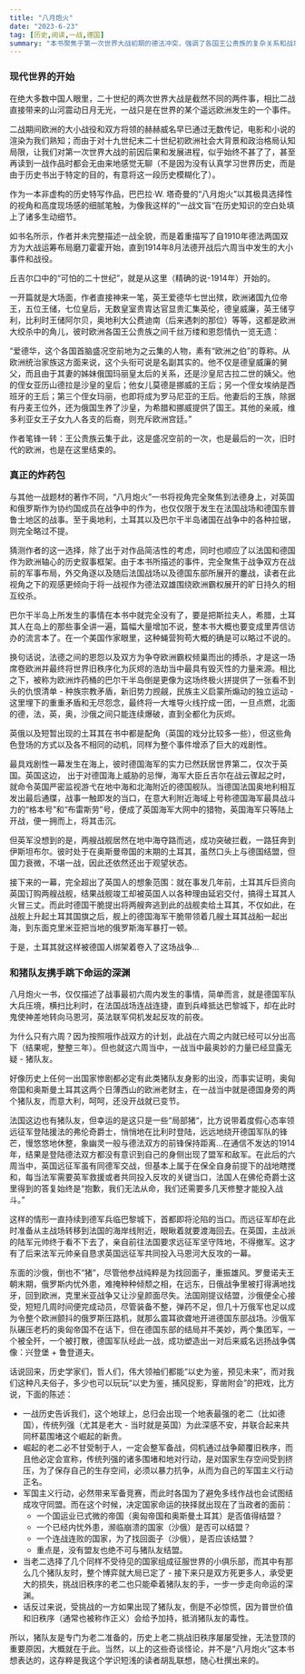 ```yaml
---
title: "八月炮火"
date: "2023-6-23"
tag: [历史,阅读,一战,德国]
summary: "本书聚焦于第一次世界大战初期的德法冲突，强调了各国王公贵族的复杂关系和战事中的戏剧性转折，揭示了历史上“猪队友”的影响，以及如何导致战争的爆发和旧秩序的崩溃。"
---
```




### 现代世界的开始

在绝大多数中国人眼里，二十世纪的两次世界大战是截然不同的两件事，相比二战直接带来的山河震动日月无光，一战只是在世界的某个遥远欧洲发生的一个事件。

二战期间欧洲的大小战役和双方将领的赫赫威名早已通过无数传记，电影和小说的渲染为我们熟知；而由于对十九世纪末二十世纪初欧洲社会大背景和政治格局认知局限，让我们对第一次世界大战的前因后果和发展进程，似乎始终不甚了了，甚至再读到一战作品时都会无由来地感觉无聊（不是因为没有认真学习世界历史，而是由于历史书出于特定的目的，有意将这一段历史模糊化了）。

作为一本非虚构的历史特写作品，巴巴拉·W. 塔奇曼的“八月炮火”以其极具选择性的视角和高度现场感的细腻笔触，为像我这样的“一战文盲“在历史知识的空白处填上了诸多生动细节。

如书名所示，作者并未完整描述一战全貌，而是着重描写了自1910年德法两国双方为大战运筹布局磨刀霍霍开始，直到1914年8月法德开战后六周当中发生的大小事件和战役。

丘吉尔口中的“可怕的二十世纪”，就是从这里（精确的说-1914年）开始的。

一开篇就是大场面，作者直接神来一笔，英王爱德华七世出殡，欧洲诸国九位帝王，五位王储，七位皇后，无数皇室贵胄达官显贵汇集英伦，德皇威廉，英王储亨利，比利时王储阿尔贝，奥地利大公费迪南（后来遇刺的那位）等等，这都是欧洲大绞杀中的角儿，彼时欧洲各国王公贵族之间千丝万缕和恩怨情仇一览无遗：

“爱德华，这个各国首脑盛况空前地为之云集的人物，素有“欧洲之伯”的尊称。从欧洲统治家族这方面来说，这个头衔可说是名副其实的。他不仅是德皇威廉的舅父，而且由于其妻的姊妹俄国玛丽皇太后的关系，还是沙皇尼古拉二世的姨父。他的侄女亚历山德拉是沙皇的皇后；他女儿莫德是挪威的王后；另一个侄女埃纳是西班牙的王后；第三个侄女玛丽，也即将成为罗马尼亚的王后。他妻后的王族，除据有丹麦王位外，还为俄国生养了沙皇，为希腊和挪威提供了国王。其他的亲戚，维多利亚女王子女九人各支的后裔，则充斥欧洲宫廷。”

作者笔锋一转：王公贵族云集于此，这是盛况空前的一次，也是最后的一次，旧时代的欧洲，也是在这里结束的。

### 真正的炸药包

与其他一战题材的著作不同，“八月炮火”一书将视角完全聚焦到法德身上，对英国和俄罗斯作为协约国成员在战争中的作为，也仅仅限于发生在法国战场和德国东普鲁士地区的战事。至于奥地利，土耳其以及巴尔干半岛诸国在战争中的各种拉锯，则完全略过不提。

猜测作者的这一选择，除了出于对作品简洁性的考虑，同时也顺应了以法国和德国作为欧洲轴心的历史叙事框架。由于本书所描述的事件，完全聚焦于战争双方在战前的军事布局，外交角逐以及随后法国战场以及德国东部所展开的鏖战，读者在此视角之下的观感更倾向于将一战视作为德法双雄围绕欧洲霸权展开的旷日持久的相互绞杀。

巴尔干半岛上所发生的事情在本书中就完全没有了，要是把斯拉夫人，希腊，土耳其人在岛上的那些事全讲一遍，篇幅大量增加不说，整本书大概也要变成里弄信访办的流言本了。在一个美国作家眼里，这种蝇营狗苟大概的确是可以略过不说的。

换句话说，法德之间的恩怨以及双方为争夺欧洲霸权倾巢而出的搏杀，才是这一场席卷欧洲并最终将世界旧秩序化为灰烬的浩劫当中最具有毁灭性的力量来源。相比之下，被称为欧洲炸药桶的巴尔干半岛倒是更像为这场终极火拼提供了一张看不到头的仇恨清单 - 种族宗教矛盾，新旧势力觊觎，民族主义启蒙所煽动的独立运动 - 这里埋下的重重矛盾和无尽怨念，最终将一大堆导火线拧成一团，一旦点燃，北面的德，法，英，奥，沙俄之间只能连续爆破，直到全都化为灰烬。

英俄以及短暂出现的土耳其在书中都是配角（英国的戏分比较多一些），但这些角色登场的方式以及各不相同的动机，同样为整个事件增添了巨大的戏剧性。

最具戏剧性一幕发生在海上，彼时德国海军的实力已然跃居世界第二，仅次于英国。英国这边， 出于对德国海上威胁的忌惮，海军大臣丘吉尔在战云骤起之时，就命令英国严密监视游弋在地中海和北海附近的德国舰队。当德国法国奥地利相互发出最后通牒，战事一触即发的当口，在意大利附近海域上号称德国海军最具战斗力的“格本号”和“布雷斯劳”号，便成了英国海军大网中的猎物，英国海军只等陆上开战，便一拥而上，将其击沉。

但英军没想到的是，两艘战舰居然在地中海夺路而逃，成功突破拦截，一路狂奔到伊斯坦布尔。彼时处于在奥斯曼帝国的末期的土耳其，虽然口头上与德国结盟，但国力衰微，不堪一战，因此还依然还出于观望状态。

接下来的一幕，完全超出了英国人的想象范围：就在事发几年前，土耳其斥巨资向英国订购两艘战舰，结果战舰竣工却被英国人以各种理由延宕交付，搞得土耳其人火冒三丈。而此时德国干脆提出将两艘奔逃到此的战舰卖给土耳其，不仅如此，在战舰上升起土耳其国旗之后，舰上的德国海军干脆带领着几艘土耳其战船一起出海，到东面克里米亚把当地的俄罗斯海军暴打一顿。

于是，土耳其就这样被德国人绑架着卷入了这场战争…

### 和猪队友携手跳下命运的深渊

八月炮火一书，仅仅描述了战事最初六周内发生的事情，简单而言，就是德国军队大兵压境，横扫比利时，在法国战场连战连捷，直到兵峰抵达巴黎城下，却在此时鬼使神差地转向马恩河，英法联军伺机发起反攻的前夜。

为什么只有六周？因为按照哦作战双方的计划，此战在六周之内就已经可以分出高下（结果呢，整整三年）。但也就这六周当中，一战当中最奥妙的力量已经显露无疑 - 猪队友。

好像历史上任何一出国家惨剧都必定有此类猪队友身影的出没，而事实证明，奥匈帝国和奥斯曼土耳其这两个日薄西山的欧洲老财主，在一战当中就是德国身旁的两个猪队友，而意大利，呵呵，还没开战就已变节。

法国这边也有猪队友，但幸运的是这只是一些“局部猪“，比方说带着度假心态率领远征军登陆援法的弗伦奇爵士，悄悄地在比利时登陆，远远地绕开德国军队的锋芒，慢悠悠地休整，象幽灵一般与德法双方的前锋保持距离…在通信不发达的1914年，结果是登陆德法双方都没有意识到自己的身侧出现了盟军和敌军。在此后的六周当中，英国远征军虽有同德军交战，但基本上属于在保全自身前提下的战地瞎搅和，每当法军需要英军救援或者共同投入反攻的关键当口，法国人在佛伦奇爵士这里得到的答复始终是“抱歉，我们无法从命，我们还需要多几天修整才能投入战斗。”

这样的情形一直持续到德军兵临巴黎城下，首都即将沦陷的当口。而远征军却在此时准备从主战场转移到法国的海岸线附近，眼瞅着就要渡海回去。在英国，主战派的陆军元帅终于看不下去了，亲自前往法国要求远征军坚守阵地，不得撤军。这才有了后来法军元帅亲自恳求英国远征军共同投入马恩河大反攻的一幕。

东面的沙俄，倒也不“猪”，尽管他参战纯粹是为找回面子，重振雄风。罗曼诺夫王朝末期，俄罗斯内忧外患，难掩种种倾颓之相，在远东，日俄战争里被打得满地找牙，回到欧洲，克里米亚战争又让沙皇颜面尽失。法国刚提议结盟，沙俄便全心接受，短短几周时间便完成动员，尽管装备不整，弹药不足，但几十万俄军也足以成为令整个欧洲颤抖的俄罗斯压路机，就那么震耳欲聋地开进德国东部战场。沙俄军队碾压老朽的奥匈帝国不在话下，但在德国东部的结局并不美妙，两个集团军，一个被全歼，一个被打散，德国军队经此一战，成功塑造出一对后来威名远扬战争偶像：兴登堡 + 鲁登道夫。

话说回来，历史学家们，哲人们，伟大领袖们都能“以史为鉴，预见未来”，而对我们这种凡夫俗子，多少也可以玩玩“以史为鉴，捕风捉影，穿凿附会”的把戏，比方说，下面的陈述：

- 一战历史告诉我们，这个地球上，总归会出现一个地表最强的老二（比如德国），传统列强（尤其是老大 - 当时就是英国）为此深感不安，并联合起来共同杯葛围堵这个崛起的新贵。
- 崛起的老二必不甘受制于人，一定会整军备战，伺机通过战争颠覆旧秩序，而且他必定会宣称，传统列强的诸多围堵和地对行动，是对国家生存空间受到挤压，为了保存自己的生存空间，必须以暴力抗争，从而为自己的军国主义行动正名。
- 军国主义行动，必然带来军备竞赛，而此时各国为了避免多线作战也会试图结成攻守同盟。而在这个时候，决定国家命运的抉择就出现在了当政者的面前：
  - 一个国运业已式微的帝国（奥匈帝国和奥斯曼土耳其）是否值得结盟？
  - 一个已经内忧外患，濒临崩溃的国家（沙俄）是否可以结盟？
  - 一个连战连败的国家，为了找回面子（沙俄），是否应该结盟？
  - 重点是，没有盟友也绝不可与猪队友结盟。
- 当老二选择了几个同样不受待见的国家组成征服世界的小俱乐部，而其中有那么几个猪队友时，整个博弈就大局已定了 - 接下来只是双方死更多人，承受更大的损失，挑战旧秩序的老二也只能牵着猪队友的手，一步一步走向命运的深渊。
- 话反过来说，受挑战的一方如果出现了猪队友，倒是不必惊慌，因为普世价值和旧秩序（通常也被称作正义）会给予加持，抵消猪队友的毒性。

所以，猪队友是专门为老二准备的，历史上老二挑战旧秩序屡屡受挫，无法登顶的重要原因，大概就在于此。当然，以上的这些奇谈怪论，并不是“八月炮火”这本书想表达的，这存粹是我这个学识短浅的读者胡乱联想，随心杜撰出来的。